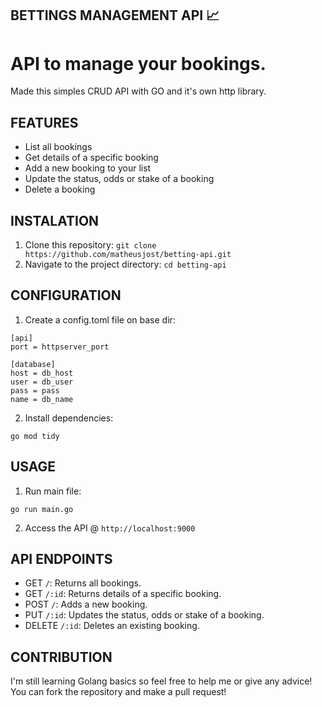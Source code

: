 ## BETTINGS MANAGEMENT API 📈
# API to manage your bookings.
Made this simples CRUD API with GO and it's own http library.


## FEATURES
- List all bookings
- Get details of a specific booking
- Add a new booking to your list
- Update the status, odds or stake of a booking
- Delete a booking


## INSTALATION
1. Clone this repository: `git clone https://github.com/matheusjost/betting-api.git`
2. Navigate to the project directory: `cd betting-api`


## CONFIGURATION
1. Create a config.toml file on base dir:
```
[api]
port = httpserver_port

[database]
host = db_host
user = db_user
pass = pass
name = db_name
```
2. Install dependencies:
```
go mod tidy
```


## USAGE
1. Run main file: 
```
go run main.go
```
2. Access the API @ `http://localhost:9000`


## API ENDPOINTS
- GET `/`: Returns all bookings.
- GET `/:id`: Returns details of a specific booking.
- POST `/`: Adds a new booking.
- PUT `/:id`: Updates the status, odds or stake of a booking.
- DELETE `/:id`: Deletes an existing booking.

## CONTRIBUTION
I'm still learning Golang basics so feel free to help me or give any advice!
You can fork the repository and make a pull request!